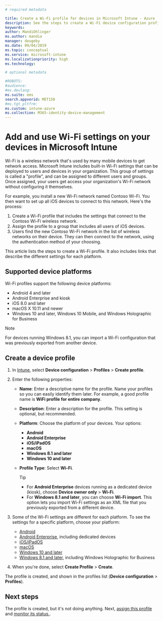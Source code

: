 ```yaml
---
# required metadata

title: Create a Wi-Fi profile for devices in Microsoft Intune - Azure | Microsoft Docs
description: See the steps to create a Wi-Fi device configuration profile in Microsoft Intune. Create profiles for Android, Android Enterprise, Android kiosk, iOS, macOS, Windows 10 and later, and Windows Holographic for Business. Use these profiles to create a WiFi connection to use certificates, choose an EAP type, select an authentication method, enable a proxy, and more.
keywords:
author: MandiOhlinger
ms.author: mandia
manager: dougeby
ms.date: 09/04/2019
ms.topic: conceptual
ms.service: microsoft-intune
ms.localizationpriority: high
ms.technology:

# optional metadata

#ROBOTS:
#audience:
#ms.devlang:
ms.suite: ems
search.appverid: MET150
#ms.tgt_pltfrm:
ms.custom: intune-azure
ms.collection: M365-identity-device-management
---
```


# Add and use Wi-Fi settings on your devices in Microsoft Intune

Wi-Fi is a wireless network that's used by many mobile devices to get network access. Microsoft Intune includes built-in Wi-Fi settings that can be deployed to users and devices in your organization. This group of settings is called a "profile", and can be assigned to different users and groups. Once assigned, your users get access your organization's Wi-Fi network without configuring it themselves.

For example, you install a new Wi-Fi network named Contoso Wi-Fi. You then want to set up all iOS devices to connect to this network. Here's the process:

1. Create a Wi-Fi profile that includes the settings that connect to the Contoso Wi-Fi wireless network.
2. Assign the profile to a group that includes all users of iOS devices.
3. Users find the new Contoso Wi-Fi network in the list of wireless networks on their device. They can then connect to the network, using the authentication method of your choosing.

This article lists the steps to create a Wi-Fi profile. It also includes links that describe the different settings for each platform.

## Supported device platforms

Wi-Fi profiles support the following device platforms:

- Android 4 and later
- Android Enterprise and kiosk
- iOS 8.0 and later
- macOS X 10.11 and newer
- Windows 10 and later, Windows 10 Mobile, and Windows Holographic for Business

> [!NOTE]
> For devices running Windows 8.1, you can import a Wi-Fi configuration that was previously exported from another device.

## Create a device profile

1. In [Intune](https://go.microsoft.com/fwlink/?linkid=2090973), select **Device configuration** > **Profiles** > **Create profile**.
2. Enter the following properties:

    - **Name**: Enter a descriptive name for the profile. Name your profiles so you can easily identify them later. For example, a good profile name is **WiFi profile for entire company**.
    - **Description**: Enter a description for the profile. This setting is optional, but recommended.
    - **Platform**: Choose the platform of your devices. Your options:

      - **Android**
      - **Android Enterprise**
      - **iOS/iPadOS**
      - **macOS**
      - **Windows 8.1 and later**
      - **Windows 10 and later**

    - **Profile Type**: Select **Wi-Fi**.

      > [!TIP]
      >
      > - For **Android Enterprise** devices running as a dedicated device (kiosk), choose **Device owner only** > **Wi-Fi**.
      > - For **Windows 8.1 and later**, you can choose **Wi-Fi import**. This option lets you import Wi-Fi settings as an XML file that you previously exported from a different device.

3. Some of the Wi-Fi settings are different for each platform. To see the settings for a specific platform, choose your platform:

    - [Android](wi-fi-settings-android.md)
    - [Android Enterprise](wi-fi-settings-android-enterprise.md), including dedicated devices
    - [iOS/iPadOS](wi-fi-settings-ios.md)
    - [macOS](wi-fi-settings-macos.md)
    - [Windows 10 and later](wi-fi-settings-windows.md)
    - [Windows 8.1 and later](wi-fi-settings-import-windows-8-1.md), including Windows Holographic for Business

4. When you're done, select **Create Profile** > **Create**.

The profile is created, and shown in the profiles list (**Device configuration** > **Profiles**).

## Next steps

The profile is created, but it's not doing anything. Next, [assign this profile](device-profile-assign.md) and [monitor its status.](device-profile-monitor.md).
